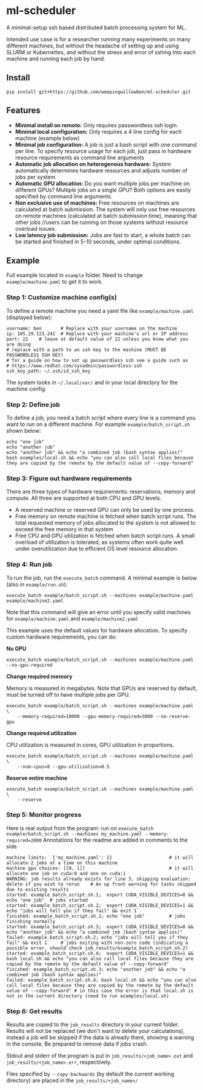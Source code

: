 # ml-scheduler

A minimal-setup ssh based distributed batch processing system for ML.

Intended use case is for a researcher running many experiments on many different machines, but without the headache of setting up and using SLURM or Kubernettes, and without the stress and error of sshing into each machine and running each job by hand.

## Install

```
pip install git+https://github.com/weepingwillowben/ml-scheduler.git
```

## Features

* **Minimal install on remote:** Only requires passwordless ssh login.
* **Minimal local configuration:** Only requires a 4 line config for each machine (example below)
* **Minimal job configuration:** A job is just a bash script with one command per line. To specify resource usage for each job, just pass in hardware resource requirements as command line arguments
* **Automatic job allocation on heterogenous hardware:** System automatically determines hardware resources and adjusts number of jobs per system
* **Automatic GPU allocation:** Do you want multiple jobs per machine on different GPUs? Multiple jobs on a single GPU? Both options are easily specified by command line arguments.
* **Non exclusive use of machines:** Free resources on machines are calculated at batch submission. The system will only use free resources on remote machines (calculated at batch submission time), meaning that other jobs //users can be running on those systems without resource overload issues.
* **Low latency job submission:** Jobs are fast to start, a whole batch can be started and finished in 5-10 seconds, under optimal conditions.

## Example

Full example located in `example` folder. Need to change `example/machine.yaml` to get it to work.

### Step 1: Customize machine config(s)

To define a remote machine you need a yaml file like `example/machine.yaml` (displayed below):

```
username: ben       # Replace with your username on the machine
ip: 105.29.123.241  # Replace with your machine's url or IP address
port: 22    # leave at default value of 22 unless you know what you are doing
# replace with a path to an ssh key to the machine (MUST BE PASSWORDLESS SSH KEY)
# for a guide on how to set up passwordless ssh see a guide such as
# https://www.redhat.com/sysadmin/passwordless-ssh
ssh_key_path: ~/.ssh/id_ssh_key
```

The system looks in `~/.local/var/` and in your local directory for the machine config

### Step 2: Define job

To define a job, you need a batch script where every line is a command you want to run on a different machine. For example `example/batch_script.sh` shown below:

```
echo "one job"
echo "another job"
echo "another job" && echo "a combined job (bash syntax applies)"
bash examples/local.sh && echo "you can also call local files because they are copied by the remote by the default value of --copy-forward"
```

### Step 3: Figure out hardware requirements

There are three types of hardware requirements: reservations, memory and compute. All three are supported at both CPU and GPU levels.

* A reserved machine or reserved GPU can only be used by one process.
* Free memory on remote machine is fetched when batch script runs. The total requested memory of jobs allocated to the system is not allowed to exceed the free memory in that system
* Free CPU and GPU utilization is fetched when batch script runs. A small overload of utilization is tolerated, as systems often work quite well under overutilization due to efficient OS level resource allocation.


### Step 4: Run job

To run the job, run the `execute_batch` command. A minimal example is below (also in `example/run.sh`):

```
execute_batch example/batch_script.sh --machines example/machine.yaml example/machine2.yaml
```

Note that this command will give an error until you specify valid machines for `example/machine.yaml` and `example/machine2.yaml`

This example uses the default values for hardware allocation. To specify custom hardware requirements, you can do:

**No GPU**

```
execute_batch example/batch_script.sh --machines example/machine.yaml --no-gpu-required
```

**Change required memory**

Memory is measured in megabytes. Note that GPUs are reserved by default, must be turned off to have multiple jobs per GPU.

```
execute_batch example/batch_script.sh --machines example/machine.yaml \
    --memory-required=10000 --gpu-memory-required=3000 --no-reserve-gpu
```

**Change required utilization**

CPU utilization is measured in cores, GPU utilization in proportions.

```
execute_batch example/batch_script.sh --machines example/machine.yaml \
    --num-cpus=8 --gpu-utilization=0.5
```


**Reserve entire machine**

```
execute_batch example/batch_script.sh --machines example/machine.yaml \
    --reserve
```

### Step 5: Monitor progress

Here is real output from the program: run on `execute_batch example/batch_script.sh --machines my_machine.yaml --memory-required=2000` Annotations for the readme are added in comments to the side

```
machine limits:  {'my_machine.yaml': 2}                     # it will allocate 2 jobs at a time on this machine
machine gpu choices: [[0, 1]]                               # it will allocate one job on cuda:0 and one on cuda:1
WARNING: job results already exists for line 3, skipping evaluation: delete if you wish to rerun    # An up front warning for tasks skipped due to existing results
started: example_batch_script.sh.1;  export CUDA_VISIBLE_DEVICES=0 && echo "one job"  # jobs started
started: example_batch_script.sh.2;  export CUDA_VISIBLE_DEVICES=1 && echo "jobs will tell you if they fail" && exit 1
finished: example_batch_script.sh.1; echo "one job"         # jobs finishing normally
started: example_batch_script.sh.3;  export CUDA_VISIBLE_DEVICES=0 && echo "another job" && echo "a combined job (bash syntax applies)"
failed: example_batch_script.sh.2; echo "jobs will tell you if they fail" && exit 1     # jobs exiting with non-zero code (indicating a possible error, should check job_results/example_batch_script.sh.2)
started: example_batch_script.sh.4;  export CUDA_VISIBLE_DEVICES=1 && bash local.sh && echo "you can also call local files because they are copied by the remote by the default value of --copy-forward"
finished: example_batch_script.sh.3; echo "another job" && echo "a combined job (bash syntax applies)"
failed: example_batch_script.sh.4; bash local.sh && echo "you can also call local files because they are copied by the remote by the default value of --copy-forward" # in this case the error is that local.sh is not in the current directory (need to run examples/local.sh)
```

### Step 6: Get results

Results are copied to the `job_results` directory in your current folder. Results will not be replaced (we don't want to delete your calculations), instead a job will be skipped if the data is already there, showing a warning in the console. Be prepared to remove data if jobs crash.

Stdout and stderr of the program is put in `job_results/<job_name>.out` and `job_results/<job_name>.err`, respectively.

Files specified by `--copy-backwards` (by default the current working directory) are placed in the `job_results/<job_name>/ `
